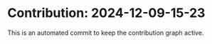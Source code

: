 # Contribution: 2024-12-09-15-23
This is an automated commit to keep the contribution graph active.
